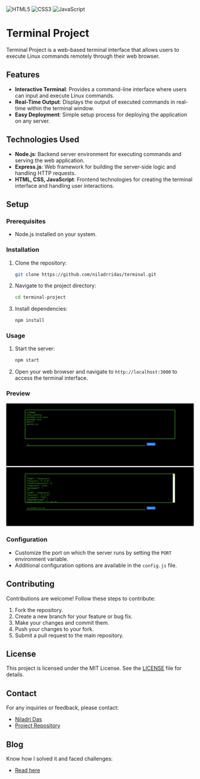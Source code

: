 ![HTML5](https://img.shields.io/badge/-HTML5-E34F26?style=flat-square&logo=html5&logoColor=white)
![CSS3](https://img.shields.io/badge/-CSS3-1572B6?style=flat-square&logo=css3&logoColor=white)
![JavaScript](https://img.shields.io/badge/-JavaScript-F7DF1E?style=flat-square&logo=javascript&logoColor=black)

# Terminal Project

Terminal Project is a web-based terminal interface that allows users to execute Linux commands remotely through their web browser.

## Features

- **Interactive Terminal**: Provides a command-line interface where users can input and execute Linux commands.
- **Real-Time Output**: Displays the output of executed commands in real-time within the terminal window.
- **Easy Deployment**: Simple setup process for deploying the application on any server.

## Technologies Used

- **Node.js**: Backend server environment for executing commands and serving the web application.
- **Express.js**: Web framework for building the server-side logic and handling HTTP requests.
- **HTML, CSS, JavaScript**: Frontend technologies for creating the terminal interface and handling user interactions.

## Setup

### Prerequisites

- Node.js installed on your system.

### Installation

1. Clone the repository:

    ```bash
    git clone https://github.com/niladrridas/terminal.git
    ```

2. Navigate to the project directory:

    ```bash
    cd terminal-project
    ```

3. Install dependencies:

    ```bash
    npm install
    ```

### Usage

1. Start the server:

    ```bash
    npm start
    ```

2. Open your web browser and navigate to `http://localhost:3000` to access the terminal interface.

### Preview

![part1](https://github.com/niladrridas/terminal/blob/main/data/screenshots/1.png)
![part1](https://github.com/niladrridas/terminal/blob/main/data/screenshots/2.png)

### Configuration

- Customize the port on which the server runs by setting the `PORT` environment variable.
- Additional configuration options are available in the `config.js` file.

## Contributing

Contributions are welcome! Follow these steps to contribute:

1. Fork the repository.
2. Create a new branch for your feature or bug fix.
3. Make your changes and commit them.
4. Push your changes to your fork.
5. Submit a pull request to the main repository.

## License

This project is licensed under the MIT License. See the [LICENSE](https://github.com/niladrridas/terminal/blob/main/LICENSE) file for details.

## Contact

For any inquiries or feedback, please contact:

- [Niladri Das](mailto:niladri.das@lpu.in)
- [Project Repository](https://github.com/niladrridas/terminal)

## Blog

Know how I solved it and faced challenges:

- [Read here](https://github.com/niladrridas/terminal/blob/main/Blog.md)
